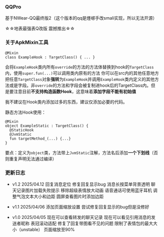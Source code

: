 ### QQPro
基于NWear-QQ最终版2（这个版本的qq是爅峫手改smali实现，所以无法开源）

☆☆地表最强表Q改版 震撼推出☆☆

### 关于ApkMixin工具
```
@Mixin
class ExampleHook : TargetClass() { ... }
```
会将`ExampleHook`类内所有`override`的方法的方法体替换到hook的`TargetClass`内，使用`super.fun(...)`可以调用类内原有的方法
你可以在src内的其他任意地方把任意`TargetClass`对象**强转**为`ExampleHook`并调用`ExampleHook`类内定义的其他方法或是字段。非`override`的方法和字段会被复制进hook后的TargetClass内。但是要注意目前**不支持构造函数Hook**，这意味着**添加字段不能有初始值**

我不建议在Hook类内添加过多的东西，建议仅添加必要的代码。

静态方法Hook使用：
```
@Mixin
object ExampleStatic : TargetClass() {
  @StaticHook
  @JvmStatic
  fun targetMethod_(...) {...}
}
```
要点：定义为`object`类，方法带上`JvmStatic`注解，方法名后添加**一个下划线**（否则重复声明无法通过编译）

### 更新日志
- v1.2 2025/04.12
  回复消息定位
  修复回复显示bug
  消息长按菜单背景透明
  聊天记录图片加载失败提示
  移除超级表情放大动画
  语音通话可使用蓝牙耳机
  调整气泡文本大小和边距
  圆屏查看图片时添加边距

- v1.1 2025/04/06
  添加页面缩放设置
  尝试修复回复显示的bug但是没修好

- v1.0 2025/04/05
  现在可以查看转发的聊天记录
  现在可以看见引用消息的发送者昵称
  表冠滚动适配
  修复了回复带图看不见的问题
  限制了表情包的最大大小（unstable）
  页面缩放至90%